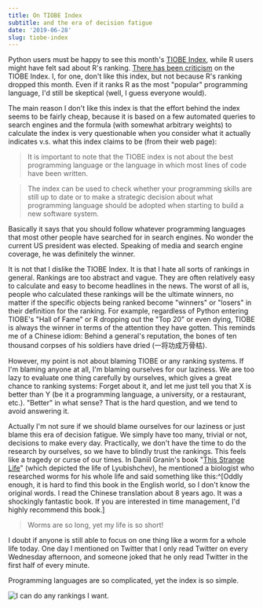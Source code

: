 ```yaml
---
title: On TIOBE Index
subtitle: and the era of decision fatigue
date: '2019-06-28'
slug: tiobe-index
---
```


Python users must be happy to see this month's [TIOBE Index](https://www.tiobe.com/tiobe-index/), while R users might have felt sad about R's ranking. [There has been criticism](https://en.wikipedia.org/wiki/TIOBE_index) on the TIOBE Index. I, for one, don't like this index, but not because R's ranking dropped this month. Even if it ranks R as the most "popular" programming language, I'd still be skeptical (well, I guess everyone would).

The main reason I don't like this index is that the effort behind the index seems to be fairly cheap, because it is  based on a few automated queries to search engines and the formula (with somewhat arbitrary weights) to calculate the index is very questionable when you consider what it actually indicates v.s. what this index claims to be (from their web page):

> It is important to note that the TIOBE index is not about the best programming language or the language in which most lines of code have been written.

> The index can be used to check whether your programming skills are still up to date or to make a strategic decision about what programming language should be adopted when starting to build a new software system.

Basically it says that you should follow whatever programming languages that most other people have searched for in search engines. No wonder the current US president was elected. Speaking of media and search engine coverage, he was definitely the winner.

It is not that I dislike the TIOBE Index. It is that I hate all sorts of rankings in general. Rankings are too abstract and vague. They are often relatively easy to calculate and easy to become headlines in the news. The worst of all is, people who calculated these rankings will be the ultimate winners, no matter if the specific objects being ranked become "winners" or "losers" in their definition for the ranking. For example, regardless of Python entering TIOBE's "Hall of Fame" or R dropping out the "Top 20" or even dying, TIOBE is always the winner in terms of the attention they have gotten. This reminds me of a Chinese idiom: Behind a general's reputation, the bones of ten thousand corpses of his soldiers have dried (一将功成万骨枯).

However, my point is not about blaming TIOBE or any ranking systems. If I'm blaming anyone at all, I'm blaming ourselves for our laziness. We are too lazy to evaluate one thing carefully by ourselves, which gives a great chance to ranking systems: Forget about it, and let me just tell you that X is better than Y (be it a programming language, a university, or a restaurant, etc.). "Better" in what sense? That is the hard question, and we tend to avoid answering it.

Actually I'm not sure if we should blame ourselves for our laziness or just blame this era of decision fatigue. We simply have too many, trivial or not, decisions to make every day. Practically, we don't have the time to do the research by ourselves, so we have to blindly trust the rankings. This feels like a tragedy or curse of our times. In Daniil Granin's book "[This Strange Life](https://www.litmir.me/br/?b=226757&p=1)" (which depicted the life of Lyubishchev), he mentioned a biologist who researched worms for his whole life and said something like this:^[Oddly enough, it is hard to find this book in the English world, so I don't know the original words. I read the Chinese translation about 8 years ago. It was a shockingly fantastic book. If you are interested in time management, I'd highly recommend this book.]

> Worms are so long, yet my life is so short!

I doubt if anyone is still able to focus on one thing like a worm for a whole life today. One day I mentioned on Twitter that I only read Twitter on every Wednesday afternoon, and someone joked that he only read Twitter in the first half of every minute.

Programming languages are so complicated, yet the index is so simple.

![I can do any rankings I want.](https://slides.yihui.org/gif/have-permit.gif)

